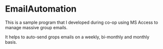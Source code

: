 # EmailAutomation
This is a sample program that I developed during co-op using MS Access to manage massive group emails. 

It helps to auto-send grops emails on a weekly, bi-monthly and monthly basis.  
